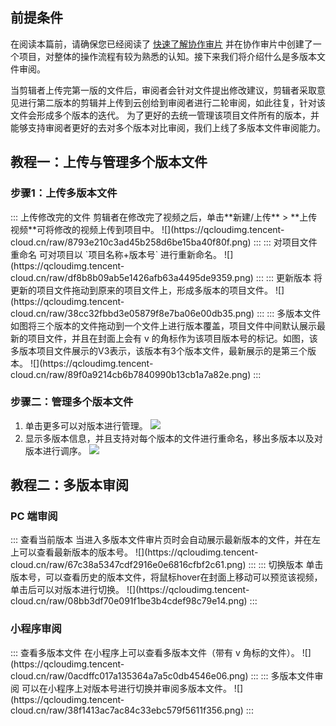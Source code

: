 ## 前提条件
在阅读本篇前，请确保您已经阅读了 [快速了解协作审片](https://cloud.tencent.com/document/product/1156/64129) 并在协作审片中创建了一个项目，对整体的操作流程有较为熟悉的认知。接下来我们将介绍什么是多版本文件审阅。


<dx-alert infotype="explain" title="<b>多版本文件审阅解决什么问题？</b>">
当剪辑者上传完第一版的文件后，审阅者会针对文件提出修改建议，剪辑者采取意见进行第二版本的剪辑并上传到云创给到审阅者进行二轮审阅，如此往复，针对该文件会形成多个版本的迭代。
为了更好的去统一管理该项目文件所有的版本，并能够支持审阅者更好的去对多个版本对比审阅，我们上线了多版本文件审阅能力。
</dx-alert>


[](id:case1)
## 教程一：上传与管理多个版本文件
[](id:step1_1)
### 步骤1：上传多版本文件

<dx-tabs>
::: 上传修改完的文件
剪辑者在修改完了视频之后，单击**新建/上传** > **上传视频**可将修改的视频上传到项目中。
![](https://qcloudimg.tencent-cloud.cn/raw/8793e210c3ad45b258d6be15ba40f80f.png)
::: 
::: 对项目文件重命名
可对项目以 `项目名称+版本号` 进行重新命名。
![](https://qcloudimg.tencent-cloud.cn/raw/df8b8b09ab5e1426afb63a4495de9359.png)
::: 
::: 更新版本
将更新的项目文件拖动到原来的项目文件上，形成多版本的项目文件。
![](https://qcloudimg.tencent-cloud.cn/raw/38cc32fbbd3e05879f8e7ba06e00db35.png)
::: 
::: 多版本文件
如图将三个版本的文件拖动到一个文件上进行版本覆盖，项目文件中间默认展示最新的项目文件，并且在封面上会有 v 的角标作为该项目版本号的标记。如图，该多版本项目文件展示的V3表示，该版本有3个版本文件，最新展示的是第三个版本。
 ![](https://qcloudimg.tencent-cloud.cn/raw/89f0a9214cb6b7840990b13cb1a7a82e.png)
:::
</dx-tabs>

[](id:step1_2)
### 步骤二：管理多个版本文件
1. 单击更多可以对版本进行管理。
![](https://qcloudimg.tencent-cloud.cn/raw/c990265fe0b3795a6254e0d036a0f179.png)
2. 显示多版本信息，并且支持对每个版本的文件进行重命名，移出多版本以及对版本进行调序。
![](https://qcloudimg.tencent-cloud.cn/raw/db9ed59f55f35c78c1687db093b5c538.png)

[](id:case2)
## 教程二：多版本审阅
[](id:pc)
### PC 端审阅
<dx-tabs>
::: 查看当前版本
当进入多版本文件审片页时会自动展示最新版本的文件，并在左上可以查看最新版本的版本号。
![](https://qcloudimg.tencent-cloud.cn/raw/67c38a5347cdf2916e0e6816cfbf2c61.png)
:::
::: 切换版本
单击版本号，可以查看历史的版本文件，将鼠标hover在封面上移动可以预览该视频，单击后可以对版本进行切换。
![](https://qcloudimg.tencent-cloud.cn/raw/08bb3df70e091f1be3b4cdef98c79e14.png)
:::
</dx-tabs>

[](id:wx)
### 小程序审阅

<dx-tabs>
::: 查看多版本文件
在小程序上可以查看多版本文件（带有 v 角标的文件）。
![](https://qcloudimg.tencent-cloud.cn/raw/0acdffc017a135364a7a5c0db4546e06.png)
:::
::: 多版本文件审阅
可以在小程序上对版本号进行切换并审阅多版本文件。
![](https://qcloudimg.tencent-cloud.cn/raw/38f1413ac7ac84c33ebc579f5611f356.png)
:::
</dx-tabs>


